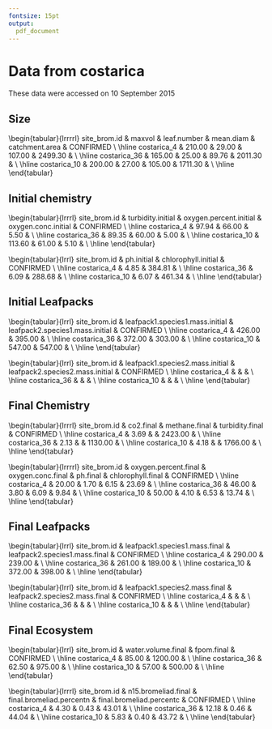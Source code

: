 ```yaml
---
fontsize: 15pt
output:
  pdf_document
---
```



# Data from costarica

These data were accessed on 10 September 2015

## Size

\begin{tabular}{lrrrrl}
 site\_brom.id & maxvol & leaf.number & mean.diam & catchment.area & CONFIRMED \\ 
  \hline costarica\_4 & 210.00 & 29.00 & 107.00 & 2499.30 &      \\ 
   \hline
costarica\_36 & 165.00 & 25.00 & 89.76 & 2011.30 &      \\ 
   \hline
costarica\_10 & 200.00 & 27.00 & 105.00 & 1711.30 &      \\ 
   \hline
\end{tabular}


## Initial chemistry

\begin{tabular}{lrrrl}
 site\_brom.id & turbidity.initial & oxygen.percent.initial & oxygen.conc.initial & CONFIRMED \\ 
  \hline costarica\_4 & 97.94 & 66.00 & 5.50 &      \\ 
   \hline
costarica\_36 & 89.35 & 60.00 & 5.00 &      \\ 
   \hline
costarica\_10 & 113.60 & 61.00 & 5.10 &      \\ 
   \hline
\end{tabular}


\begin{tabular}{lrrl}
 site\_brom.id & ph.initial & chlorophyll.initial & CONFIRMED \\ 
  \hline costarica\_4 & 4.85 & 384.81 &      \\ 
   \hline
costarica\_36 & 6.09 & 288.68 &      \\ 
   \hline
costarica\_10 & 6.07 & 461.34 &      \\ 
   \hline
\end{tabular}

## Initial Leafpacks
\begin{tabular}{lrrl}
 site\_brom.id & leafpack1.species1.mass.initial & leafpack2.species1.mass.initial & CONFIRMED \\ 
  \hline costarica\_4 & 426.00 & 395.00 &      \\ 
   \hline
costarica\_36 & 372.00 & 303.00 &      \\ 
   \hline
costarica\_10 & 547.00 & 547.00 &      \\ 
   \hline
\end{tabular}

\begin{tabular}{lrrl}
 site\_brom.id & leafpack1.species2.mass.initial & leafpack2.species2.mass.initial & CONFIRMED \\ 
  \hline costarica\_4 &  &  &      \\ 
   \hline
costarica\_36 &  &  &      \\ 
   \hline
costarica\_10 &  &  &      \\ 
   \hline
\end{tabular}

## Final Chemistry
\begin{tabular}{lrrrl}
 site\_brom.id & co2.final & methane.final & turbidity.final & CONFIRMED \\ 
  \hline costarica\_4 & 3.69 &  & 2423.00 &      \\ 
   \hline
costarica\_36 & 2.13 &  & 1130.00 &      \\ 
   \hline
costarica\_10 & 4.18 &  & 1766.00 &      \\ 
   \hline
\end{tabular}


\begin{tabular}{lrrrrl}
 site\_brom.id & oxygen.percent.final & oxygen.conc.final & ph.final & chlorophyll.final & CONFIRMED \\ 
  \hline costarica\_4 & 20.00 & 1.70 & 6.15 & 23.69 &      \\ 
   \hline
costarica\_36 & 46.00 & 3.80 & 6.09 & 9.84 &      \\ 
   \hline
costarica\_10 & 50.00 & 4.10 & 6.53 & 13.74 &      \\ 
   \hline
\end{tabular}

## Final Leafpacks
\begin{tabular}{lrrl}
 site\_brom.id & leafpack1.species1.mass.final & leafpack2.species1.mass.final & CONFIRMED \\ 
  \hline costarica\_4 & 290.00 & 239.00 &      \\ 
   \hline
costarica\_36 & 261.00 & 189.00 &      \\ 
   \hline
costarica\_10 & 372.00 & 398.00 &      \\ 
   \hline
\end{tabular}

\begin{tabular}{lrrl}
 site\_brom.id & leafpack1.species2.mass.final & leafpack2.species2.mass.final & CONFIRMED \\ 
  \hline costarica\_4 &  &  &      \\ 
   \hline
costarica\_36 &  &  &      \\ 
   \hline
costarica\_10 &  &  &      \\ 
   \hline
\end{tabular}

## Final Ecosystem
\begin{tabular}{lrrl}
 site\_brom.id & water.volume.final & fpom.final & CONFIRMED \\ 
  \hline costarica\_4 & 85.00 & 1200.00 &      \\ 
   \hline
costarica\_36 & 62.50 & 975.00 &      \\ 
   \hline
costarica\_10 & 57.00 & 500.00 &      \\ 
   \hline
\end{tabular}

\begin{tabular}{lrrrl}
 site\_brom.id & n15.bromeliad.final & final.bromeliad.percentn & final.bromeliad.percentc & CONFIRMED \\ 
  \hline costarica\_4 & 4.30 & 0.43 & 43.01 &      \\ 
   \hline
costarica\_36 & 12.18 & 0.46 & 44.04 &      \\ 
   \hline
costarica\_10 & 5.83 & 0.40 & 43.72 &      \\ 
   \hline
\end{tabular}

